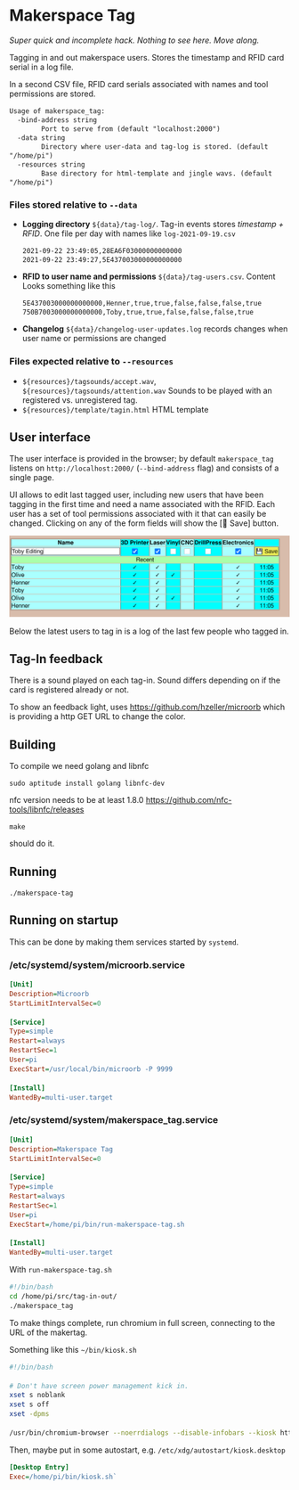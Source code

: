 Makerspace Tag
==============

_Super quick and incomplete hack. Nothing to see here. Move along._

Tagging in and out makerspace users. Stores the timestamp and RFID card
serial in a log file.

In a second CSV file, RFID card serials associated with names and tool
permissions are stored.

```
Usage of makerspace_tag:
  -bind-address string
        Port to serve from (default "localhost:2000")
  -data string
        Directory where user-data and tag-log is stored. (default "/home/pi")
  -resources string
        Base directory for html-template and jingle wavs. (default "/home/pi")
 ```

### Files stored relative to `--data`

  * **Logging directory** `${data}/tag-log/`.
    Tag-in events stores _timestamp + RFID_. One file per day
    with names like `log-2021-09-19.csv`
    ```
    2021-09-22 23:49:05,28EA6F03000000000000
    2021-09-22 23:49:27,5E437003000000000000
    ```

  * **RFID to user name and permissions** `${data}/tag-users.csv`. Content
    Looks something like this
    ```
    5E437003000000000000,Henner,true,true,false,false,false,true
    750B7003000000000000,Toby,true,true,false,false,false,true
    ```

  * **Changelog** `${data}/changelog-user-updates.log` records changes when
    user name or permissions are changed

### Files expected relative to `--resources`

  * `${resources}/tagsounds/accept.wav`, `${resources}/tagsounds/attention.wav`
     Sounds to be played with an registered vs. unregistered tag.
  * `${resources}/template/tagin.html` HTML template


## User interface

The user interface is provided in the browser; by default `makerspace_tag`
listens on `http://localhost:2000/` (`--bind-address` flag) and consists of a
single page.

UI allows to edit last tagged user, including new users that
have been tagging in the first time and need a name associated with
the RFID. Each user has a set of tool permissions associated with it
that can easily be changed. Clicking on any of the form fields will show
the [&#x1F4BE; Save] button.

![](./img/makertag.png)

Below the latest users to tag in is a log of the last few people who tagged
in.

## Tag-In feedback

There is a sound played on each tag-in. Sound differs depending on if the
card is registered already or not.

To show an feedback light, uses https://github.com/hzeller/microorb which is
providing a http GET URL to change the color.

## Building

To compile we need golang and libnfc
```
sudo aptitude install golang libnfc-dev
```

nfc version needs to be at least 1.8.0
https://github.com/nfc-tools/libnfc/releases

```
make
```

should do it.

## Running
```
./makerspace-tag
```

## Running on startup

This can be done by making them services started by `systemd`.

### /etc/systemd/system/microorb.service
```ini
[Unit]
Description=Microorb
StartLimitIntervalSec=0

[Service]
Type=simple
Restart=always
RestartSec=1
User=pi
ExecStart=/usr/local/bin/microorb -P 9999

[Install]
WantedBy=multi-user.target
```


### /etc/systemd/system/makerspace_tag.service
```ini
[Unit]
Description=Makerspace Tag
StartLimitIntervalSec=0

[Service]
Type=simple
Restart=always
RestartSec=1
User=pi
ExecStart=/home/pi/bin/run-makerspace-tag.sh

[Install]
WantedBy=multi-user.target
```

With `run-makerspace-tag.sh`
```bash
#!/bin/bash
cd /home/pi/src/tag-in-out/
./makerspace_tag

```

To make things complete, run chromium in full screen, connecting to the URL
of the makertag.

Something like this `~/bin/kiosk.sh`

```bash
#!/bin/bash

# Don't have screen power management kick in.
xset s noblank
xset s off
xset -dpms

/usr/bin/chromium-browser --noerrdialogs --disable-infobars --kiosk http://localhost:2000/ &
```

Then, maybe put in some autostart, e.g.
`/etc/xdg/autostart/kiosk.desktop`
```ini
[Desktop Entry]
Exec=/home/pi/bin/kiosk.sh`

```